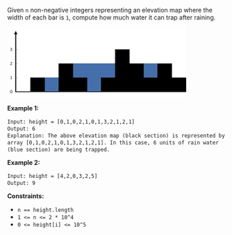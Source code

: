 Given `n` non-negative integers representing an elevation map where the width of each bar is `1`, compute how much water it can trap after raining.

![alt text](rainwatertrap.png)

**Example 1:**
```
Input: height = [0,1,0,2,1,0,1,3,2,1,2,1]
Output: 6
Explanation: The above elevation map (black section) is represented by array [0,1,0,2,1,0,1,3,2,1,2,1]. In this case, 6 units of rain water (blue section) are being trapped.
```

**Example 2:**
```
Input: height = [4,2,0,3,2,5]
Output: 9
``` 

**Constraints:**

* `n == height.length`
* `1 <= n <= 2 * 10^4`
* `0 <= height[i] <= 10^5`
